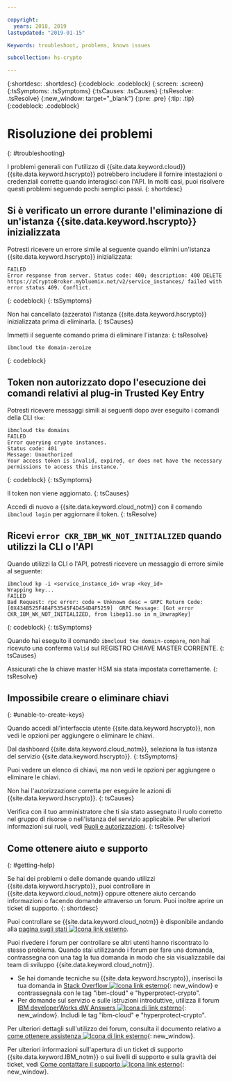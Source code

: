 ```yaml
---

copyright:
  years: 2018, 2019
lastupdated: "2019-01-15"

Keywords: troubleshoot, problems, known issues

subcollection: hs-crypto

---
```


{:shortdesc: .shortdesc}
{:codeblock: .codeblock}
{:screen: .screen}
{:tsSymptoms: .tsSymptoms}
{:tsCauses: .tsCauses}
{:tsResolve: .tsResolve}
{:new_window: target="_blank"}
{:pre: .pre}
{:tip: .tip}
{:codeblock: .codeblock}

# Risoluzione dei problemi
{: #troubleshooting}

I problemi generali con l'utilizzo di {{site.data.keyword.cloud}} {{site.data.keyword.hscrypto}} potrebbero includere il fornire intestazioni o credenziali corrette quando interagisci con l'API. In molti casi, puoi risolvere questi problemi seguendo pochi semplici passi.
{: shortdesc}

## Si è verificato un errore durante l'eliminazione di un'istanza {{site.data.keyword.hscrypto}} inizializzata

Potresti ricevere un errore simile al seguente quando elimini un'istanza {{site.data.keyword.hscrypto}} inizializzata:

```
FAILED
Error response from server. Status code: 400; description: 400 DELETE https://zCryptoBroker.mybluemix.net/v2/service_instances/ failed with error status 409. Conflict.
```
{: codeblock}
{: tsSymptoms}

Non hai cancellato (azzerato) l'istanza {{site.data.keyword.hscrypto}} inizializzata prima di eliminarla.
{: tsCauses}

Immetti il seguente comando prima di eliminare l'istanza:
{: tsResolve}

```
ibmcloud tke domain-zeroize
```
{: codeblock}

## Token non autorizzato dopo l'esecuzione dei comandi relativi al plug-in Trusted Key Entry

Potresti ricevere messaggi simili ai seguenti dopo aver eseguito i comandi della CLI `tke`:

```
ibmcloud tke domains
FAILED
Error querying crypto instances.
Status code: 401
Message: Unauthorized
Your access token is invalid, expired, or does not have the necessary permissions to access this instance.`
```
{: codeblock}
{: tsSymptoms}

Il token non viene aggiornato.
{: tsCauses}

Accedi di nuovo a {{site.data.keyword.cloud_notm}} con il comando `ibmcloud login` per aggiornare il token.
{: tsResolve}

## Ricevi `error CKR_IBM_WK_NOT_INITIALIZED` quando utilizzi la CLI o l'API

Quando utilizzi la CLI o l'API, potresti ricevere un messaggio di errore simile al seguente:

```
ibmcloud kp -i <service_instance_id> wrap <key_id>
Wrapping key...
FAILED
Bad Request: rpc error: code = Unknown desc = GRPC Return Code: [0X434B525F484F53545F4D454D4F5259]  GRPC Message: [Got error CKR_IBM_WK_NOT_INITIALIZED, from libep11.so in m_UnwrapKey]
```
{: codeblock}
{: tsSymptoms}

Quando hai eseguito il comando `ibmcloud tke domain-compare`, non hai ricevuto una conferma `Valid` sul REGISTRO CHIAVE MASTER CORRENTE.
{: tsCauses}

Assicurati che la chiave master HSM sia stata impostata correttamente.
{: tsResolve}

## Impossibile creare o eliminare chiavi
{: #unable-to-create-keys}

Quando accedi all'interfaccia utente {{site.data.keyword.hscrypto}}, non vedi le opzioni per aggiungere o eliminare le chiavi.

Dal dashboard {{site.data.keyword.cloud_notm}}, seleziona la tua istanza del servizio {{site.data.keyword.hscrypto}}.
{: tsSymptoms}

Puoi vedere un elenco di chiavi, ma non vedi le opzioni per aggiungere o eliminare le chiavi.

Non hai l'autorizzazione corretta per eseguire le azioni di {{site.data.keyword.hscrypto}}.
{: tsCauses}

Verifica con il tuo amministratore che ti sia stato assegnato il ruolo corretto nel gruppo di risorse o nell'istanza del servizio applicabile. Per ulteriori informazioni sui ruoli, vedi [Ruoli e autorizzazioni](/docs/services/key-protect/manage-access.html#roles).
{: tsResolve}

## Come ottenere aiuto e supporto
{: #getting-help}

Se hai dei problemi o delle domande quando utilizzi {{site.data.keyword.hscrypto}}, puoi controllare in {{site.data.keyword.cloud_notm}} oppure ottenere aiuto cercando informazioni o facendo domande attraverso un forum. Puoi inoltre aprire un ticket di supporto.
{: shortdesc}

Puoi controllare se {{site.data.keyword.cloud_notm}} è disponibile andando alla [pagina sugli stati ![Icona link esterno](../../icons/launch-glyph.svg "Icona link esterno")](https://cloud.ibm.com/status?tags=platform,runtimes,services).

Puoi rivedere i forum per controllare se altri utenti hanno riscontrato lo stesso problema. Quando stai utilizzando i forum per fare una domanda, contrassegna con una tag la tua domanda in modo che sia visualizzabile dai team di sviluppo
{{site.data.keyword.cloud_notm}}.

- Se hai domande tecniche su {{site.data.keyword.hscrypto}}, inserisci la tua domanda in [Stack Overflow ![Icona link esterno](../../icons/launch-glyph.svg "Icona link esterno")](http://stackoverflow.com/){: new_window} e contrassegnala con le tag  "ibm-cloud" e "hyperprotect-crypto".
- Per domande sul servizio e sulle istruzioni introduttive, utilizza il forum [IBM developerWorks dW Answers ![Icona di link esterno](../../icons/launch-glyph.svg "Icona di link esterno")](https://developer.ibm.com/answers/index.html){: new_window}. Includi le tag "ibm-cloud" e "hyperprotect-crypto".

Per ulteriori dettagli sull'utilizzo dei forum, consulta il documento relativo a [come ottenere assistenza ![Icona di link esterno](../../icons/launch-glyph.svg "Icona di link esterno")](https://cloud.ibm.com/docs/support/index.html#getting-help){: new_window}.

Per ulteriori informazioni sull'apertura di un ticket di supporto {{site.data.keyword.IBM_notm}} o sui livelli di supporto e sulla gravità dei ticket, vedi [Come contattare il supporto ![Icona link esterno](../../icons/launch-glyph.svg "Icona link esterno")](https://cloud.ibm.com/docs/support/index.html#contacting-support){: new_window}.
